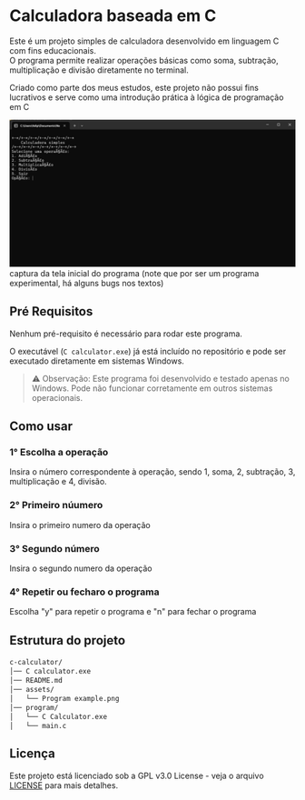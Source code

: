 # Calculadora baseada em C

Este é um projeto simples de calculadora desenvolvido em linguagem C com fins educacionais.  
O programa permite realizar operações básicas como soma, subtração, multiplicação e divisão diretamente no terminal.

Criado como parte dos meus estudos, este projeto não possui fins lucrativos e serve como uma introdução prática à lógica de programação em C

![Program Example](assets/Program%20example.png)
captura da tela inicial do programa (note que por ser um programa experimental, há alguns bugs nos textos)

## Pré Requisitos

Nenhum pré-requisito é necessário para rodar este programa.

O executável (`C calculator.exe`) já está incluído no repositório e pode ser executado diretamente em sistemas Windows.

> ⚠️ Observação: Este programa foi desenvolvido e testado apenas no Windows. Pode não funcionar corretamente em outros sistemas operacionais.


## Como usar

### 1° Escolha a operação
Insira o número correspondente à operação, sendo 1, soma, 2, subtração, 3, multiplicação e 4, divisão.

### 2° Primeiro núumero
Insira o primeiro numero da operação

### 3° Segundo número
Insira o segundo numero da operação

### 4° Repetir ou fecharo o programa
Escolha "y" para repetir o programa e "n" para fechar o programa

## Estrutura do projeto

```
c-calculator/
│── C calculator.exe
│── README.md
│── assets/
│   └── Program example.png
│── program/
│   └── C Calculator.exe
│   └── main.c

```

## Licença  

Este projeto está licenciado sob a GPL v3.0 License - veja o arquivo [LICENSE](LICENSE) para mais detalhes.  
